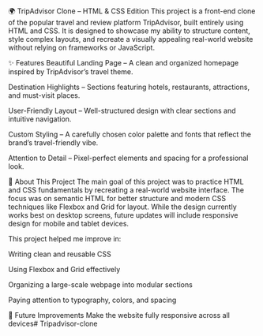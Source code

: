 🌍 TripAdvisor Clone – HTML & CSS Edition
This project is a front-end clone of the popular travel and review platform TripAdvisor, built entirely using HTML and CSS. It is designed to showcase my ability to structure content, style complex layouts, and recreate a visually appealing real-world website without relying on frameworks or JavaScript.

✨ Features
Beautiful Landing Page – A clean and organized homepage inspired by TripAdvisor’s travel theme.

Destination Highlights – Sections featuring hotels, restaurants, attractions, and must-visit places.

User-Friendly Layout – Well-structured design with clear sections and intuitive navigation.

Custom Styling – A carefully chosen color palette and fonts that reflect the brand’s travel-friendly vibe.

Attention to Detail – Pixel-perfect elements and spacing for a professional look.

📌 About This Project
The main goal of this project was to practice HTML and CSS fundamentals by recreating a real-world website interface. The focus was on semantic HTML for better structure and modern CSS techniques like Flexbox and Grid for layout. While the design currently works best on desktop screens, future updates will include responsive design for mobile and tablet devices.

This project helped me improve in:

Writing clean and reusable CSS

Using Flexbox and Grid effectively

Organizing a large-scale webpage into modular sections

Paying attention to typography, colors, and spacing

🚀 Future Improvements
Make the website fully responsive across all devices# Tripadvisor-clone
